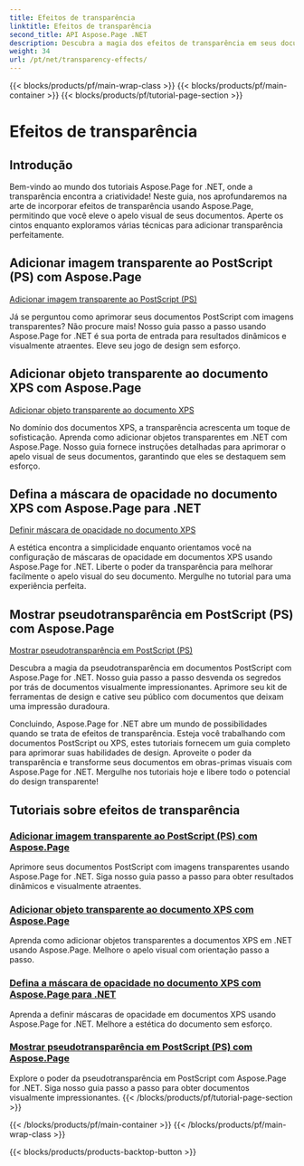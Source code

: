 ```yaml
---
title: Efeitos de transparência
linktitle: Efeitos de transparência
second_title: API Aspose.Page .NET
description: Descubra a magia dos efeitos de transparência em seus documentos com Aspose.Page .NET. Eleve seu design com tutoriais passo a passo para melhorias visuais impressionantes.
weight: 34
url: /pt/net/transparency-effects/
---
```


{{< blocks/products/pf/main-wrap-class >}}
{{< blocks/products/pf/main-container >}}
{{< blocks/products/pf/tutorial-page-section >}}

# Efeitos de transparência


## Introdução

Bem-vindo ao mundo dos tutoriais Aspose.Page for .NET, onde a transparência encontra a criatividade! Neste guia, nos aprofundaremos na arte de incorporar efeitos de transparência usando Aspose.Page, permitindo que você eleve o apelo visual de seus documentos. Aperte os cintos enquanto exploramos várias técnicas para adicionar transparência perfeitamente.

## Adicionar imagem transparente ao PostScript (PS) com Aspose.Page
[Adicionar imagem transparente ao PostScript (PS)](./add-transparent-image-to-postscript-ps/)

Já se perguntou como aprimorar seus documentos PostScript com imagens transparentes? Não procure mais! Nosso guia passo a passo usando Aspose.Page for .NET é sua porta de entrada para resultados dinâmicos e visualmente atraentes. Eleve seu jogo de design sem esforço.

## Adicionar objeto transparente ao documento XPS com Aspose.Page
[Adicionar objeto transparente ao documento XPS](./add-transparent-object-to-xps-document/)

No domínio dos documentos XPS, a transparência acrescenta um toque de sofisticação. Aprenda como adicionar objetos transparentes em .NET com Aspose.Page. Nosso guia fornece instruções detalhadas para aprimorar o apelo visual de seus documentos, garantindo que eles se destaquem sem esforço.

## Defina a máscara de opacidade no documento XPS com Aspose.Page para .NET
[Definir máscara de opacidade no documento XPS](./set-opacity-mask-in-xps-document/)

A estética encontra a simplicidade enquanto orientamos você na configuração de máscaras de opacidade em documentos XPS usando Aspose.Page for .NET. Liberte o poder da transparência para melhorar facilmente o apelo visual do seu documento. Mergulhe no tutorial para uma experiência perfeita.

## Mostrar pseudotransparência em PostScript (PS) com Aspose.Page
[Mostrar pseudotransparência em PostScript (PS)](./show-pseudo-transparency-in-postscript-ps/)

Descubra a magia da pseudotransparência em documentos PostScript com Aspose.Page for .NET. Nosso guia passo a passo desvenda os segredos por trás de documentos visualmente impressionantes. Aprimore seu kit de ferramentas de design e cative seu público com documentos que deixam uma impressão duradoura.

Concluindo, Aspose.Page for .NET abre um mundo de possibilidades quando se trata de efeitos de transparência. Esteja você trabalhando com documentos PostScript ou XPS, estes tutoriais fornecem um guia completo para aprimorar suas habilidades de design. Aproveite o poder da transparência e transforme seus documentos em obras-primas visuais com Aspose.Page for .NET. Mergulhe nos tutoriais hoje e libere todo o potencial do design transparente!
## Tutoriais sobre efeitos de transparência
### [Adicionar imagem transparente ao PostScript (PS) com Aspose.Page](./add-transparent-image-to-postscript-ps/)
Aprimore seus documentos PostScript com imagens transparentes usando Aspose.Page for .NET. Siga nosso guia passo a passo para obter resultados dinâmicos e visualmente atraentes.
### [Adicionar objeto transparente ao documento XPS com Aspose.Page](./add-transparent-object-to-xps-document/)
Aprenda como adicionar objetos transparentes a documentos XPS em .NET usando Aspose.Page. Melhore o apelo visual com orientação passo a passo.
### [Defina a máscara de opacidade no documento XPS com Aspose.Page para .NET](./set-opacity-mask-in-xps-document/)
Aprenda a definir máscaras de opacidade em documentos XPS usando Aspose.Page for .NET. Melhore a estética do documento sem esforço.
### [Mostrar pseudotransparência em PostScript (PS) com Aspose.Page](./show-pseudo-transparency-in-postscript-ps/)
Explore o poder da pseudotransparência em PostScript com Aspose.Page for .NET. Siga nosso guia passo a passo para obter documentos visualmente impressionantes.
{{< /blocks/products/pf/tutorial-page-section >}}

{{< /blocks/products/pf/main-container >}}
{{< /blocks/products/pf/main-wrap-class >}}

{{< blocks/products/products-backtop-button >}}
